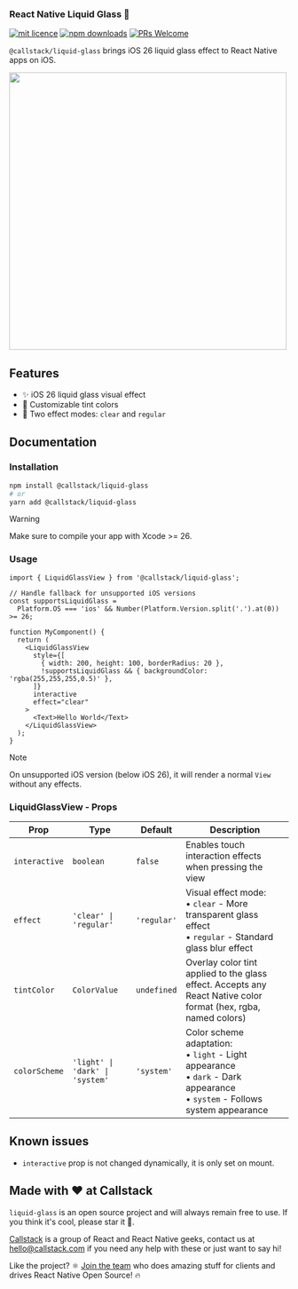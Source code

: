 ### React Native Liquid Glass 🧊

[![mit licence][license-badge]][license] [![npm downloads][npm-downloads-badge]][npm-downloads] [![PRs Welcome][prs-welcome-badge]][prs-welcome]

`@callstack/liquid-glass` brings iOS 26 liquid glass effect to React Native apps on iOS.

<img src="https://github.com/user-attachments/assets/979b37a5-7ab8-4a0b-bbab-22034e8110ef" width="500" />

## Features

- ✨ iOS 26 liquid glass visual effect
- 🎨 Customizable tint colors
- 🔧 Two effect modes: `clear` and `regular`

## Documentation

### Installation

```bash
npm install @callstack/liquid-glass
# or
yarn add @callstack/liquid-glass
```

> [!WARNING]
> Make sure to compile your app with Xcode >= 26.

### Usage

```tsx
import { LiquidGlassView } from '@callstack/liquid-glass';

// Handle fallback for unsupported iOS versions
const supportsLiquidGlass =
  Platform.OS === 'ios' && Number(Platform.Version.split('.').at(0)) >= 26;

function MyComponent() {
  return (
    <LiquidGlassView
      style={[
        { width: 200, height: 100, borderRadius: 20 },
        !supportsLiquidGlass && { backgroundColor: 'rgba(255,255,255,0.5)' },
      ]}
      interactive
      effect="clear"
    >
      <Text>Hello World</Text>
    </LiquidGlassView>
  );
}
```

> [!NOTE]
> On unsupported iOS version (below iOS 26), it will render a normal `View` without any effects.

### LiquidGlassView - Props

| Prop          | Type                            | Default     | Description                                                                                                                         |
| ------------- | ------------------------------- | ----------- | ----------------------------------------------------------------------------------------------------------------------------------- |
| `interactive` | `boolean`                       | `false`     | Enables touch interaction effects when pressing the view                                                                            |
| `effect`      | `'clear' \| 'regular'`          | `'regular'` | Visual effect mode:<br/>• `clear` - More transparent glass effect<br/>• `regular` - Standard glass blur effect                      |
| `tintColor`   | `ColorValue`                    | `undefined` | Overlay color tint applied to the glass effect. Accepts any React Native color format (hex, rgba, named colors)                     |
| `colorScheme` | `'light' \| 'dark' \| 'system'` | `'system'`  | Color scheme adaptation:<br/>• `light` - Light appearance<br/>• `dark` - Dark appearance<br/>• `system` - Follows system appearance |

## Known issues

- `interactive` prop is not changed dynamically, it is only set on mount.

## Made with ❤️ at Callstack

`liquid-glass` is an open source project and will always remain free to use. If you think it's cool, please star it 🌟.

[Callstack][callstack-readme-with-love] is a group of React and React Native geeks, contact us at [hello@callstack.com](mailto:hello@callstack.com) if you need any help with these or just want to say hi!

Like the project? ⚛️ [Join the team](https://callstack.com/careers/?utm_campaign=Senior_RN&utm_source=github&utm_medium=readme) who does amazing stuff for clients and drives React Native Open Source! 🔥

[callstack-readme-with-love]: https://callstack.com/?utm_source=github.com&utm_medium=referral&utm_campaign=liquid-glass&utm_term=readme-with-love
[license-badge]: https://img.shields.io/npm/l/@callstack/liquid-glass?style=for-the-badge
[license]: https://github.com/callstackincubator/@callstack/liquid-glass/blob/main/LICENSE
[npm-downloads-badge]: https://img.shields.io/npm/dm/@callstack/liquid-glass?style=for-the-badge
[npm-downloads]: https://www.npmjs.com/package/@callstack/liquid-glass
[prs-welcome-badge]: https://img.shields.io/badge/PRs-welcome-brightgreen.svg?style=for-the-badge
[prs-welcome]: ./CONTRIBUTING.md
